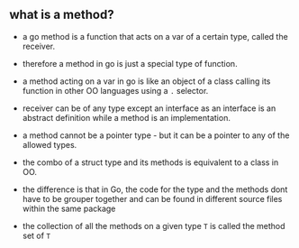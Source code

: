 ## what is a method?
- a go method is a function that acts on a var of a certain type, called the receiver.
- therefore a method in go is just a special type of function.

- a method acting on a var in go is like an object of a class calling its function in other OO languages using a `.` selector.

- receiver can be of any type except an interface as an interface is an abstract definition while a method is an implementation.

- a method cannot be a pointer type - but it can be a pointer to any of the allowed types. 
- the combo of a struct type and its methods is equivalent to a class in OO.
- the difference is that in Go, the code for the type and the methods dont have to be grouper together and can be found in different source files within the same package

- the collection of all the methods on a given type ```T``` is called the method set of ```T```